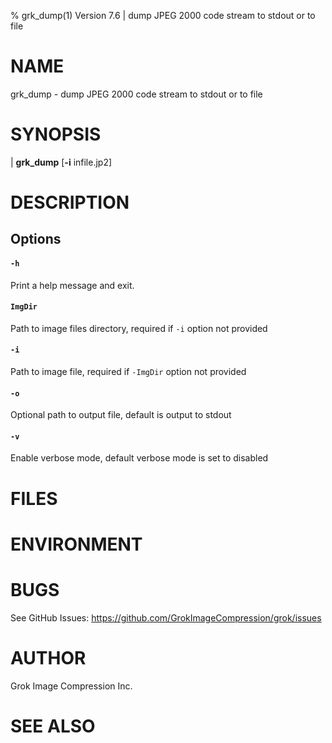 % grk_dump(1) Version 7.6 | dump JPEG 2000 code stream to stdout or to file

NAME
====

grk_dump - dump JPEG 2000 code stream to stdout or to file


SYNOPSIS
========

| **grk_dump** \[**-i** infile.jp2]

DESCRIPTION
===========


Options
-------


#### `-h` 

Print a help message and exit.

#### `ImgDir`

Path to image files directory, required if `-i` option not provided

#### `-i`

Path to image file, required if `-ImgDir` option not provided

#### `-o`

Optional path to output file, default is output to stdout 

#### `-v`

Enable verbose mode, default verbose mode is set to disabled


FILES
=====


ENVIRONMENT
===========

BUGS
====

See GitHub Issues: https://github.com/GrokImageCompression/grok/issues

AUTHOR
======

Grok Image Compression Inc.

SEE ALSO
========


